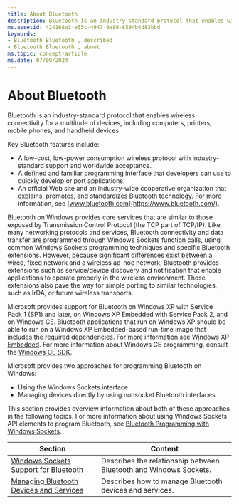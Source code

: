 ```yaml
---
title: About Bluetooth
description: Bluetooth is an industry-standard protocol that enables wireless connectivity for a multitude of devices, including computers, printers, mobile phones, and handheld devices.
ms.assetid: 424168a1-e55c-4947-9a80-8594b4d83bbd
keywords:
- Bluetooth Bluetooth , described
- Bluetooth Bluetooth , about
ms.topic: concept-article
ms.date: 07/09/2024
---
```


# About Bluetooth

Bluetooth is an industry-standard protocol that enables wireless connectivity for a multitude of devices, including computers, printers, mobile phones, and handheld devices.

Key Bluetooth features include:

-   A low-cost, low-power consumption wireless protocol with industry-standard support and worldwide acceptance.
-   A defined and familiar programming interface that developers can use to quickly develop or port applications.
-   An official Web site and an industry-wide cooperative organization that explains, promotes, and standardizes Bluetooth technology. For more information, see [www.bluetooth.com](https://www.bluetooth.com/).

Bluetooth on Windows provides core services that are similar to those exposed by Transmission Control Protocol (the TCP part of TCP/IP). Like many networking protocols and services, Bluetooth connectivity and data transfer are programmed through Windows Sockets function calls, using common Windows Sockets programming techniques and specific Bluetooth extensions. However, because significant differences exist between a wired, fixed network and a wireless ad-hoc network, Bluetooth provides extensions such as service/device discovery and notification that enable applications to operate properly in the wireless environment. These extensions also pave the way for simple porting to similar technologies, such as IrDA, or future wireless transports.

Microsoft provides support for Bluetooth on Windows XP with Service Pack 1 (SP1) and later, on Windows XP Embedded with Service Pack 2, and on Windows CE. Bluetooth applications that run on Windows XP should be able to run on a Windows XP Embedded-based run-time image that includes the required dependencies. For more information see [Windows XP Embedded](/lifecycle/products/windows-xp-embedded). For more information about Windows CE programming, consult the [Windows CE SDK](https://www.microsoft.com/download/details.aspx?id=17310).

Microsoft provides two approaches for programming Bluetooth on Windows:

-   Using the Windows Sockets interface
-   Managing devices directly by using nonsocket Bluetooth interfaces

This section provides overview information about both of these approaches in the following topics. For more information about using Windows Sockets API elements to program Bluetooth, see [Bluetooth Programming with Windows Sockets](bluetooth-programming-with-windows-sockets.md).



| Section                                                                                | Content                                                           |
|----------------------------------------------------------------------------------------|-------------------------------------------------------------------|
| [Windows Sockets Support for Bluetooth](windows-sockets-support-for-bluetooth.md)     | Describes the relationship between Bluetooth and Windows Sockets. |
| [Managing Bluetooth Devices and Services](managing-bluetooth-devices-and-services.md) | Describes how to manage Bluetooth devices and services.           |



 

 

 




